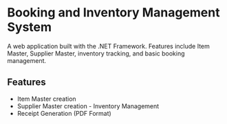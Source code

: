 # Booking and Inventory Management System

A web application built with the .NET Framework. Features include Item Master, Supplier Master, inventory tracking, and basic booking management.

## Features

- Item Master creation
- Supplier Master creation          - Inventory Management
- Receipt Generation (PDF Format)
